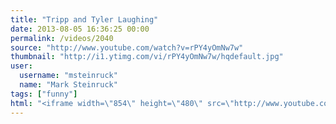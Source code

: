 ```yaml
---
title: "Tripp and Tyler Laughing"
date: 2013-08-05 16:36:25 00:00
permalink: /videos/2040
source: "http://www.youtube.com/watch?v=rPY4yOmNw7w"
thumbnail: "http://i1.ytimg.com/vi/rPY4yOmNw7w/hqdefault.jpg"
user:
  username: "msteinruck"
  name: "Mark Steinruck"
tags: ["funny"]
html: "<iframe width=\"854\" height=\"480\" src=\"http://www.youtube.com/embed/rPY4yOmNw7w?wmode=transparent&feature=oembed\" frameborder=\"0\" allowfullscreen></iframe>"
---
```


